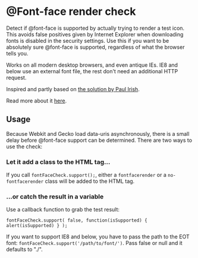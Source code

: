 # @Font-face render check

Detect if @font-face is supported by actually trying to render a test icon. This avoids false positives given by Internet Explorer when downloading fonts is disabled in the security settings. Use this if you want to be absolutely sure @font-face is supported, regardless of what the browser tells you.

Works on all modern desktop browsers, and even antique IEs. IE8 and below use an external font file, the rest don't need an additional HTTP request.

Inspired and partly based on [the solution by Paul Irish](http://www.paulirish.com/2009/font-face-feature-detection/).

Read more about it [here](http://pixelambacht.nl/2013/font-face-render-check/).

## Usage

Because Webkit and Gecko load data-uris asynchronously, there is a small delay before @font-face support can be determined. There are two ways to use the check:

### Let it add a class to the HTML tag...

If you call <code>fontFaceCheck.support();</code>, either a <code>fontfacerender</code> or a <code>no-fontfacerender</code> class will be added to the HTML tag.

### ...or catch the result in a variable

Use a callback function to grab the test result:

<code>fontFaceCheck.support( false, function(isSupported) { alert(isSupported) } );</code>

If you want to support IE8 and below, you have to pass the path to the EOT font: <code>fontFaceCheck.support('/path/to/font/')</code>. Pass false or null and it defaults to "./".
